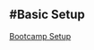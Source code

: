 ## #Basic Setup

[Bootcamp Setup](https://github.com/spiced-academy/chicory-web-dev/blob/main/installation.md)
